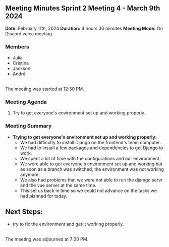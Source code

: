 ## Meeting Minutes Sprint 2 Meeting 4 - March 9th 2024

**Date:** February 11th, 2024
**Duration:** 4 hours 30 minutes
**Meeting Mode:** On Discord voice meeting

### Members
- Julia
- Cristina
- Jackson
- André

<br>The meeting was started at 12:30 PM.

### Meeting Agenda

1. Try to get everyone's environment set up and working properly.


### Meeting Summary

- **Trying to get everyone's environment set up and working properly:**
  - We had difficulty to install Django on the frontend's team computer.
  - We had to install a few packages and dependencies to get Django to work.
  - We spent a lot of time with the configurations and our environment.
  - We were able to get everyone's environment set up and working but as soon as a branch was switched, the environment was not working anymore.
  - We also had problems that we were not able to run the djamgo servr and the vue server at the same time.
  - This set us back in time so we could not advance on the tasks we had planned for today.

## Next Steps:
- try to fix the environment and get it working properly.

<br> The meeting was adjourned at 7:00 PM.

